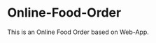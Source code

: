 # Online-Food-Order

This is an Online Food Order based on Web-App.



























































































































































































